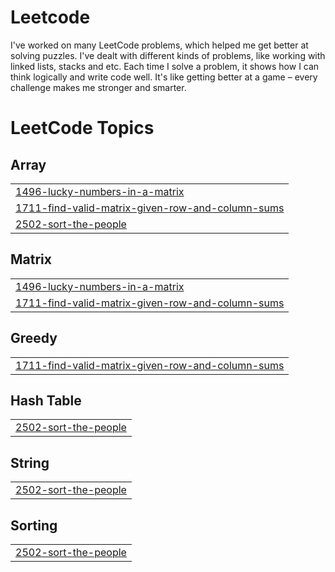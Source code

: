 # Leetcode
I've worked on many LeetCode problems, which helped me get better at solving puzzles. I've dealt with different kinds of problems, like working with linked lists, stacks  and etc. Each time I solve a problem, it shows how I can think logically and write code well. It's like getting better at a game – every challenge makes me stronger and smarter.

<!---LeetCode Topics Start-->
# LeetCode Topics
## Array
|  |
| ------- |
| [1496-lucky-numbers-in-a-matrix](https://github.com/ak1143/Leetcode/tree/master/1496-lucky-numbers-in-a-matrix) |
| [1711-find-valid-matrix-given-row-and-column-sums](https://github.com/ak1143/Leetcode/tree/master/1711-find-valid-matrix-given-row-and-column-sums) |
| [2502-sort-the-people](https://github.com/ak1143/Leetcode/tree/master/2502-sort-the-people) |
## Matrix
|  |
| ------- |
| [1496-lucky-numbers-in-a-matrix](https://github.com/ak1143/Leetcode/tree/master/1496-lucky-numbers-in-a-matrix) |
| [1711-find-valid-matrix-given-row-and-column-sums](https://github.com/ak1143/Leetcode/tree/master/1711-find-valid-matrix-given-row-and-column-sums) |
## Greedy
|  |
| ------- |
| [1711-find-valid-matrix-given-row-and-column-sums](https://github.com/ak1143/Leetcode/tree/master/1711-find-valid-matrix-given-row-and-column-sums) |
## Hash Table
|  |
| ------- |
| [2502-sort-the-people](https://github.com/ak1143/Leetcode/tree/master/2502-sort-the-people) |
## String
|  |
| ------- |
| [2502-sort-the-people](https://github.com/ak1143/Leetcode/tree/master/2502-sort-the-people) |
## Sorting
|  |
| ------- |
| [2502-sort-the-people](https://github.com/ak1143/Leetcode/tree/master/2502-sort-the-people) |
<!---LeetCode Topics End-->